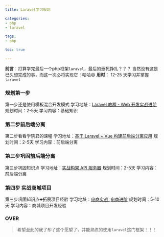 ```yaml
---
title: Laravel学习规划

categories:
- php
- laravel

tags:
- php

toc: true

---
```


**前言**：打算学完最后一个php框架`laravel`，最后的垂死挣扎？？？ 当然没有这是已久想完成的事，而这一次必将实现它！哈哈😄
**用时**： 12-25 天学习并掌握`laravel`

<!--more-->
### 规划第一步
第一步还是使用模板混合开发模式
学习地址：[Laravel 教程 - Web 开发实战进阶](https://learnku.com/courses/laravel-intermediate-training/5.5)
规划时间：2-5天
学习内容：基础知识

### 第二步前后端分离
第二步看看学院君的课程
学习地址：[基于 Laravel + Vue 构建前后端分离应用](https://xueyuanjun.com/books/api-driven-development-laravel-vue)
规划时间：2-5天
学习内容：前后端分离

### 第三步巩固前后端分离
第三步巩固知识点
学习地址：[实战构架 API 服务器](https://learnku.com/courses/laravel-advance-training/5.5)
规划时间：2-5天
学习内容：前后端分离

### 第四步 实战商城项目
第三步巩固知识点➕拓展项目经验
学习地址：[电商实战 ](https://learnku.com/courses/laravel-shop/7.x) ,[电商进阶](https://learnku.com/courses/ecommerce-advance/6.x)
规划时间：5-10天
学习内容：商城项目开发经验

### OVER
> 希望至此的我了却了这个愿望了，并能熟练的使用`laravel`这门框架！！！

 

